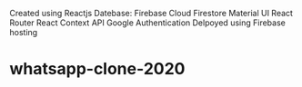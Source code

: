 Created using Reactjs
Datebase: Firebase Cloud Firestore
Material UI
React Router
React Context API
Google Authentication
Delpoyed using Firebase hosting

# whatsapp-clone-2020

